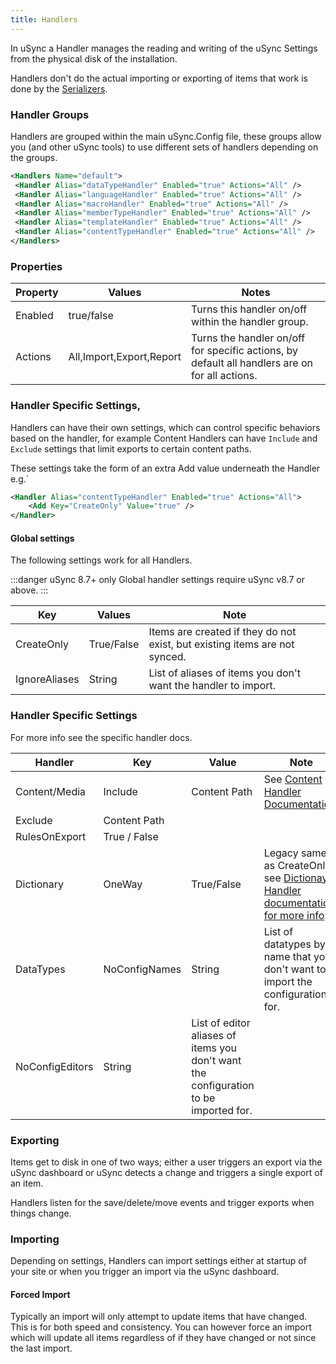 ```yaml
---
title: Handlers
---
```


In uSync a Handler manages the reading and writing of the uSync Settings from the physical disk of the installation.

Handlers don't do the actual importing or exporting of items that work is done by the [Serializers](../serializers).

### Handler Groups 
Handlers are grouped within the main uSync.Config file, these groups allow you (and other uSync tools) to use different sets of handlers depending on the groups. 

```xml title="/config/uSync8.config"
<Handlers Name="default">
 <Handler Alias="dataTypeHandler" Enabled="true" Actions="All" />
 <Handler Alias="languageHandler" Enabled="true" Actions="All" />
 <Handler Alias="macroHandler" Enabled="true" Actions="All" />
 <Handler Alias="memberTypeHandler" Enabled="true" Actions="All" />
 <Handler Alias="templateHandler" Enabled="true" Actions="All" />
 <Handler Alias="contentTypeHandler" Enabled="true" Actions="All" />
</Handlers>
```

### Properties 

Property    | Values                    | Notes
----------- | -------------             | ----------
Enabled     | true/false                | Turns this handler on/off within the handler group.
Actions     | All,Import,Export,Report  | Turns the handler on/off for specific actions, by default all handlers are on for all actions. 

### Handler Specific Settings, 

Handlers can have their own settings, which can control specific behaviors based on the handler, for example Content Handlers can have `Include` and `Exclude` settings that limit exports to certain content paths.

These settings take the form of an extra Add value underneath the Handler e.g.`<Add Key='[key]' Value='[value]' />

```xml title="/config/usync8.config"
<Handler Alias="contentTypeHandler" Enabled="true" Actions="All">
    <Add Key="CreateOnly" Value="true" />
</Handler>
```

#### Global settings 
The following settings work for all Handlers.

:::danger uSync 8.7+ only
Global handler settings require uSync v8.7 or above.
:::


Key | Values | Note
----|--------|------
CreateOnly | True/False | Items are created if they do not exist, but existing items are not synced.
IgnoreAliases | String | List of aliases of items you don't want the handler to import.

### Handler Specific Settings
For more info see the specific handler docs.

Handler | Key | Value | Note
--------|-----|-------|------
Content/Media | Include | Content Path | See [Content Handler Documentation](../../ContentEdition/contentHandler/).
 | Exclude | Content Path 
 | RulesOnExport | True / False 
Dictionary | OneWay | True/False | Legacy same as CreateOnly see [Dictionay Handler documentation for more info](../../ContentEdition/dictionaryHandler/).
DataTypes | NoConfigNames | String | List of datatypes by name that you don't want to import the configuration for.
 | NoConfigEditors | String | List of editor aliases of items you don't want the configuration to be imported for.


### Exporting
Items get to disk in one of two ways; either a user triggers an export via the uSync dashboard or uSync detects a change and triggers a single export of an item. 

Handlers listen for the save/delete/move events and trigger exports when things change.

### Importing
Depending on settings, Handlers can import settings either at startup of your site or when you trigger an import via the uSync dashboard. 

#### Forced Import
Typically an import will only attempt to update items that have changed. This is for both speed and consistency. You can however force an import which will update all items regardless of if they have changed or not since the last import. 


